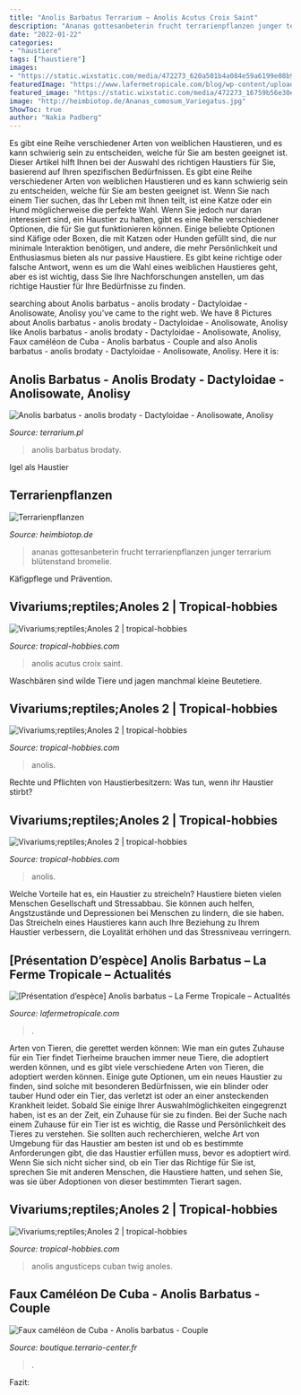 ```yaml
---
title: "Anolis Barbatus Terrarium ~ Anolis Acutus Croix Saint"
description: "Ananas gottesanbeterin frucht terrarienpflanzen junger terrarium blütenstand bromelie"
date: "2022-01-22"
categories:
- "haustiere"
tags: ["haustiere"]
images:
- "https://static.wixstatic.com/media/472273_620a501b4a084e59a6199e08b9a6112d~mv2.jpg/v1/fill/w_494,h_695,al_c,q_80,usm_0.66_1.00_0.01/472273_620a501b4a084e59a6199e08b9a6112d~mv2.jpg"
featuredImage: "https://www.lafermetropicale.com/blog/wp-content/uploads/2017/05/Animaux.jpg"
featured_image: "https://static.wixstatic.com/media/472273_16759b56e30e4eeaab09a02ee4ca49c9~mv2.jpg/v1/fill/w_451,h_650,al_c,q_80/472273_16759b56e30e4eeaab09a02ee4ca49c9~mv2.jpg"
image: "http://heimbiotop.de/Ananas_comosum_Variegatus.jpg"
ShowToc: true
author: "Nakia Padberg"
---
```



Es gibt eine Reihe verschiedener Arten von weiblichen Haustieren, und es kann schwierig sein zu entscheiden, welche für Sie am besten geeignet ist. Dieser Artikel hilft Ihnen bei der Auswahl des richtigen Haustiers für Sie, basierend auf Ihren spezifischen Bedürfnissen.
Es gibt eine Reihe verschiedener Arten von weiblichen Haustieren und es kann schwierig sein zu entscheiden, welche für Sie am besten geeignet ist. Wenn Sie nach einem Tier suchen, das Ihr Leben mit Ihnen teilt, ist eine Katze oder ein Hund möglicherweise die perfekte Wahl. Wenn Sie jedoch nur daran interessiert sind, ein Haustier zu halten, gibt es eine Reihe verschiedener Optionen, die für Sie gut funktionieren können. Einige beliebte Optionen sind Käfige oder Boxen, die mit Katzen oder Hunden gefüllt sind, die nur minimale Interaktion benötigen, und andere, die mehr Persönlichkeit und Enthusiasmus bieten als nur passive Haustiere. Es gibt keine richtige oder falsche Antwort, wenn es um die Wahl eines weiblichen Haustieres geht, aber es ist wichtig, dass Sie Ihre Nachforschungen anstellen, um das richtige Haustier für Ihre Bedürfnisse zu finden.

	

		
searching about Anolis barbatus - anolis brodaty - Dactyloidae - Anolisowate, Anolisy you've came to the right web. We have 8 Pictures about Anolis barbatus - anolis brodaty - Dactyloidae - Anolisowate, Anolisy like Anolis barbatus - anolis brodaty - Dactyloidae - Anolisowate, Anolisy, Faux caméléon de Cuba - Anolis barbatus - Couple and also Anolis barbatus - anolis brodaty - Dactyloidae - Anolisowate, Anolisy. Here it is:
		
    
## Anolis Barbatus - Anolis Brodaty - Dactyloidae - Anolisowate, Anolisy

<img loading=lazy src="http://www.terrarium.pl/uploads/monthly_03_2013/ccs-3-0-25609000-1364615709.jpg" onerror="this.onerror=null;this.src='https://tse3.mm.bing.net/th?id=OIP.diagbiBxfQCgSGk1bNKQbgHaKh&amp;pid=15.1';" alt="Anolis barbatus - anolis brodaty - Dactyloidae - Anolisowate, Anolisy">

_Source: terrarium.pl_

>anolis barbatus brodaty. 

	

Igel als Haustier

    
## Terrarienpflanzen

<img loading=lazy src="http://heimbiotop.de/Ananas_comosum_Variegatus.jpg" onerror="this.onerror=null;this.src='https://tse3.mm.bing.net/th?id=OIP.vtZsE0m6aPrJ9qkq-oIsAAHaJ4&amp;pid=15.1';" alt="Terrarienpflanzen">

_Source: heimbiotop.de_

>ananas gottesanbeterin frucht terrarienpflanzen junger terrarium blütenstand bromelie. 

	

Käfigpflege und Prävention.

    
## Vivariums;reptiles;Anoles 2 | Tropical-hobbies

<img loading=lazy src="https://static.wixstatic.com/media/472273_620a501b4a084e59a6199e08b9a6112d~mv2.jpg/v1/fill/w_494,h_695,al_c,q_80,usm_0.66_1.00_0.01/472273_620a501b4a084e59a6199e08b9a6112d~mv2.jpg" onerror="this.onerror=null;this.src='https://tse4.mm.bing.net/th?id=OIP.PiIVIeZW9z918K3P89K7vQHaKa&amp;pid=15.1';" alt="Vivariums;reptiles;Anoles 2 | tropical-hobbies">

_Source: tropical-hobbies.com_

>anolis acutus croix saint. 

	

Waschbären sind wilde Tiere und jagen manchmal kleine Beutetiere.

    
## Vivariums;reptiles;Anoles 2 | Tropical-hobbies

<img loading=lazy src="https://static.wixstatic.com/media/472273_78a499268afb4be39c8a96cddc751ac0~mv2.jpg/v1/fill/w_587,h_767,al_c,q_85,usm_0.66_1.00_0.01/472273_78a499268afb4be39c8a96cddc751ac0~mv2.jpg" onerror="this.onerror=null;this.src='https://tse1.mm.bing.net/th?id=OIP.KxzgIwnM1ECvOLL0EB74fQHaJr&amp;pid=15.1';" alt="Vivariums;reptiles;Anoles 2 | tropical-hobbies">

_Source: tropical-hobbies.com_

>anolis. 

	

Rechte und Pflichten von Haustierbesitzern: Was tun, wenn ihr Haustier stirbt?

    
## Vivariums;reptiles;Anoles 2 | Tropical-hobbies

<img loading=lazy src="https://static.wixstatic.com/media/472273_16759b56e30e4eeaab09a02ee4ca49c9~mv2.jpg/v1/fill/w_451,h_650,al_c,q_80/472273_16759b56e30e4eeaab09a02ee4ca49c9~mv2.jpg" onerror="this.onerror=null;this.src='https://tse1.mm.bing.net/th?id=OIP.R3MGIiDmztD_Ng6IysJXUgAAAA&amp;pid=15.1';" alt="Vivariums;reptiles;Anoles 2 | tropical-hobbies">

_Source: tropical-hobbies.com_

>anolis. 

	

Welche Vorteile hat es, ein Haustier zu streicheln?
Haustiere bieten vielen Menschen Gesellschaft und Stressabbau. Sie können auch helfen, Angstzustände und Depressionen bei Menschen zu lindern, die sie haben. Das Streicheln eines Haustieres kann auch Ihre Beziehung zu Ihrem Haustier verbessern, die Loyalität erhöhen und das Stressniveau verringern.

    
## [Présentation D’espèce] Anolis Barbatus – La Ferme Tropicale – Actualités

<img loading=lazy src="https://www.lafermetropicale.com/blog/wp-content/uploads/2017/05/Animaux.jpg" onerror="this.onerror=null;this.src='https://tse3.mm.bing.net/th?id=OIP.If9L0eJ06914bVXGe2SanQHaE7&amp;pid=15.1';" alt="[Présentation d’espèce] Anolis barbatus – La Ferme Tropicale – Actualités">

_Source: lafermetropicale.com_

>. 

	

Arten von Tieren, die gerettet werden können: Wie man ein gutes Zuhause für ein Tier findet
Tierheime brauchen immer neue Tiere, die adoptiert werden können, und es gibt viele verschiedene Arten von Tieren, die adoptiert werden können. Einige gute Optionen, um ein neues Haustier zu finden, sind solche mit besonderen Bedürfnissen, wie ein blinder oder tauber Hund oder ein Tier, das verletzt ist oder an einer ansteckenden Krankheit leidet. Sobald Sie einige Ihrer Auswahlmöglichkeiten eingegrenzt haben, ist es an der Zeit, ein Zuhause für sie zu finden.
Bei der Suche nach einem Zuhause für ein Tier ist es wichtig, die Rasse und Persönlichkeit des Tieres zu verstehen. Sie sollten auch recherchieren, welche Art von Umgebung für das Haustier am besten ist und ob es bestimmte Anforderungen gibt, die das Haustier erfüllen muss, bevor es adoptiert wird. Wenn Sie sich nicht sicher sind, ob ein Tier das Richtige für Sie ist, sprechen Sie mit anderen Menschen, die Haustiere hatten, und sehen Sie, was sie über Adoptionen von dieser bestimmten Tierart sagen.

    
## Vivariums;reptiles;Anoles 2 | Tropical-hobbies

<img loading=lazy src="https://static.wixstatic.com/media/472273_8613ddfa51b340c19074ae74aef34031~mv2.jpg/v1/fill/w_600,h_474,al_c,q_80,usm_0.66_1.00_0.01/472273_8613ddfa51b340c19074ae74aef34031~mv2.jpg" onerror="this.onerror=null;this.src='https://tse3.mm.bing.net/th?id=OIP.vuEzvFQX-jwuQYAYyDQ9XwHaF2&amp;pid=15.1';" alt="Vivariums;reptiles;Anoles 2 | tropical-hobbies">

_Source: tropical-hobbies.com_

>anolis angusticeps cuban twig anoles. 

	



    
## Faux Caméléon De Cuba - Anolis Barbatus - Couple

<img loading=lazy src="http://boutique.terrario-center.fr/Files/132511/Img/01/201201-6-big.jpg" onerror="this.onerror=null;this.src='https://tse1.mm.bing.net/th?id=OIP.scJ2Fz0WgRfc94IkMrG9KgHaE8&amp;pid=15.1';" alt="Faux caméléon de Cuba - Anolis barbatus - Couple">

_Source: boutique.terrario-center.fr_

>. 

	

Fazit:

